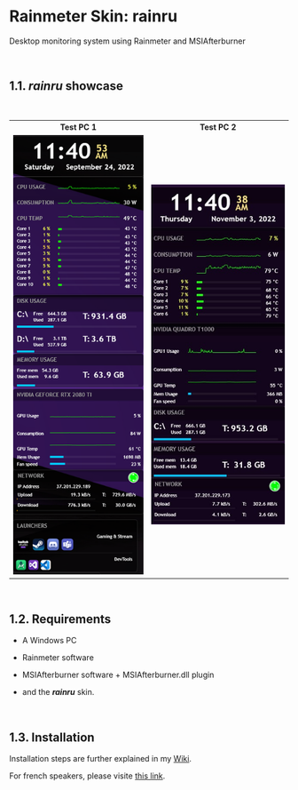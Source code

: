 # Rainmeter Skin: rainru

Desktop monitoring system using Rainmeter and MSIAfterburner

<br>

 
## 1.1. __*rainru*__ showcase

<br>

<table>
    <tr>
        <th>Test PC 1</th>
        <th>Test PC 2</th>
    </tr>
    <tr>
        <td>
            <img src="imgs/screenshot.png">
        </td>
        <td>
            <img src="imgs/other-pc-01-widget-with-plugin.jpg">
        </td>
    </tr>
</table>

<br>

## 1.2. Requirements
 * A Windows PC
 * Rainmeter software

 * MSIAfterburner software + MSIAfterburner.dll plugin

 * and the __*rainru*__ skin.

 <br/>

## 1.3. Installation

Installation steps are further explained in my [Wiki](../../../rainmeter-skin/wiki/Installation).

For french speakers, please visite [this link](../../../rainmeter-skin/wiki/Installation-Fr).